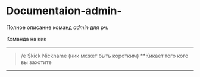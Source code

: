 # Documentaion-admin-
Полное описание команд $admin$ для рч.
 
Команда на кик

------------------------------------------------
> /e $kick Nickname  (ник может быть коротким)
**Кикает того кого вы захотите
------------------------------------------------

